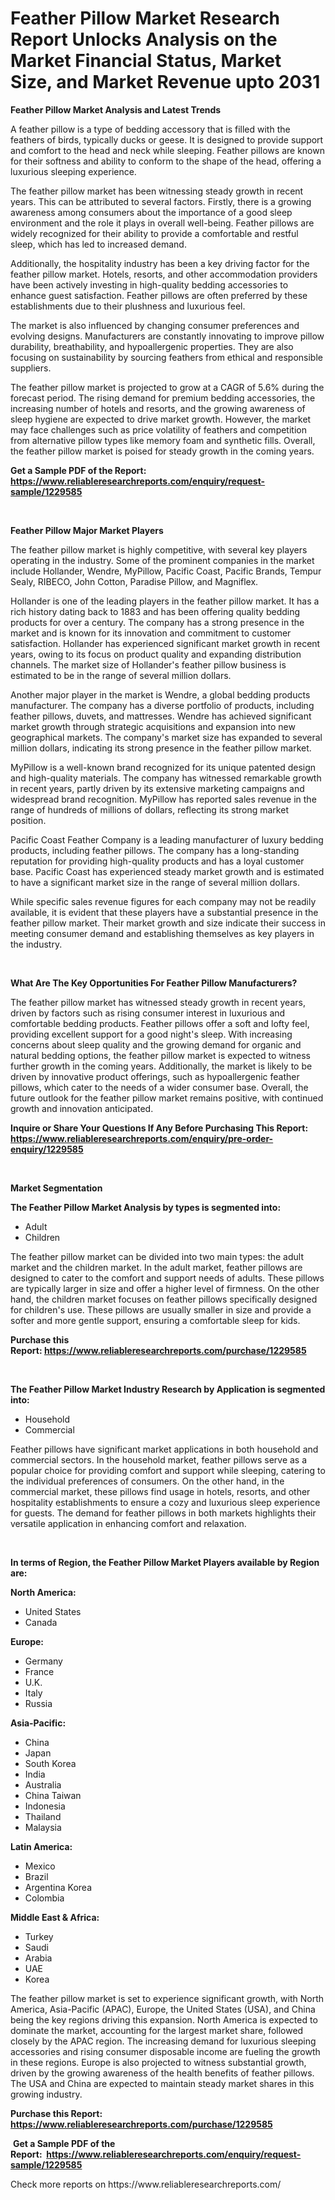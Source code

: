 <p><h1>Feather Pillow Market Research Report Unlocks Analysis on the Market Financial Status, Market Size, and Market Revenue upto 2031</h1></p><p><strong>Feather Pillow Market Analysis and Latest Trends</strong></p>
<p><p>A feather pillow is a type of bedding accessory that is filled with the feathers of birds, typically ducks or geese. It is designed to provide support and comfort to the head and neck while sleeping. Feather pillows are known for their softness and ability to conform to the shape of the head, offering a luxurious sleeping experience.</p><p>The feather pillow market has been witnessing steady growth in recent years. This can be attributed to several factors. Firstly, there is a growing awareness among consumers about the importance of a good sleep environment and the role it plays in overall well-being. Feather pillows are widely recognized for their ability to provide a comfortable and restful sleep, which has led to increased demand.</p><p>Additionally, the hospitality industry has been a key driving factor for the feather pillow market. Hotels, resorts, and other accommodation providers have been actively investing in high-quality bedding accessories to enhance guest satisfaction. Feather pillows are often preferred by these establishments due to their plushness and luxurious feel.</p><p>The market is also influenced by changing consumer preferences and evolving designs. Manufacturers are constantly innovating to improve pillow durability, breathability, and hypoallergenic properties. They are also focusing on sustainability by sourcing feathers from ethical and responsible suppliers.</p><p>The feather pillow market is projected to grow at a CAGR of 5.6% during the forecast period. The rising demand for premium bedding accessories, the increasing number of hotels and resorts, and the growing awareness of sleep hygiene are expected to drive market growth. However, the market may face challenges such as price volatility of feathers and competition from alternative pillow types like memory foam and synthetic fills. Overall, the feather pillow market is poised for steady growth in the coming years.</p></p>
<p><strong>Get a Sample PDF of the Report:&nbsp; <a href="https://www.reliableresearchreports.com/enquiry/request-sample/1229585">https://www.reliableresearchreports.com/enquiry/request-sample/1229585</a></strong></p>
<p>&nbsp;</p>
<p><strong>Feather Pillow Major Market Players</strong></p>
<p><p>The feather pillow market is highly competitive, with several key players operating in the industry. Some of the prominent companies in the market include Hollander, Wendre, MyPillow, Pacific Coast, Pacific Brands, Tempur Sealy, RIBECO, John Cotton, Paradise Pillow, and Magniflex.</p><p>Hollander is one of the leading players in the feather pillow market. It has a rich history dating back to 1883 and has been offering quality bedding products for over a century. The company has a strong presence in the market and is known for its innovation and commitment to customer satisfaction. Hollander has experienced significant market growth in recent years, owing to its focus on product quality and expanding distribution channels. The market size of Hollander's feather pillow business is estimated to be in the range of several million dollars.</p><p>Another major player in the market is Wendre, a global bedding products manufacturer. The company has a diverse portfolio of products, including feather pillows, duvets, and mattresses. Wendre has achieved significant market growth through strategic acquisitions and expansion into new geographical markets. The company's market size has expanded to several million dollars, indicating its strong presence in the feather pillow market.</p><p>MyPillow is a well-known brand recognized for its unique patented design and high-quality materials. The company has witnessed remarkable growth in recent years, partly driven by its extensive marketing campaigns and widespread brand recognition. MyPillow has reported sales revenue in the range of hundreds of millions of dollars, reflecting its strong market position.</p><p>Pacific Coast Feather Company is a leading manufacturer of luxury bedding products, including feather pillows. The company has a long-standing reputation for providing high-quality products and has a loyal customer base. Pacific Coast has experienced steady market growth and is estimated to have a significant market size in the range of several million dollars.</p><p>While specific sales revenue figures for each company may not be readily available, it is evident that these players have a substantial presence in the feather pillow market. Their market growth and size indicate their success in meeting consumer demand and establishing themselves as key players in the industry.</p></p>
<p>&nbsp;</p>
<p><strong>What Are The Key Opportunities For Feather Pillow Manufacturers?</strong></p>
<p><p>The feather pillow market has witnessed steady growth in recent years, driven by factors such as rising consumer interest in luxurious and comfortable bedding products. Feather pillows offer a soft and lofty feel, providing excellent support for a good night's sleep. With increasing concerns about sleep quality and the growing demand for organic and natural bedding options, the feather pillow market is expected to witness further growth in the coming years. Additionally, the market is likely to be driven by innovative product offerings, such as hypoallergenic feather pillows, which cater to the needs of a wider consumer base. Overall, the future outlook for the feather pillow market remains positive, with continued growth and innovation anticipated.</p></p>
<p><strong>Inquire or Share Your Questions If Any Before Purchasing This Report: <a href="https://www.reliableresearchreports.com/enquiry/pre-order-enquiry/1229585">https://www.reliableresearchreports.com/enquiry/pre-order-enquiry/1229585</a></strong></p>
<p>&nbsp;</p>
<p><strong>Market Segmentation</strong></p>
<p><strong>The Feather Pillow Market Analysis by types is segmented into:</strong></p>
<p><ul><li>Adult</li><li>Children</li></ul></p>
<p><p>The feather pillow market can be divided into two main types: the adult market and the children market. In the adult market, feather pillows are designed to cater to the comfort and support needs of adults. These pillows are typically larger in size and offer a higher level of firmness. On the other hand, the children market focuses on feather pillows specifically designed for children's use. These pillows are usually smaller in size and provide a softer and more gentle support, ensuring a comfortable sleep for kids.</p></p>
<p><strong>Purchase this Report:&nbsp;<a href="https://www.reliableresearchreports.com/purchase/1229585">https://www.reliableresearchreports.com/purchase/1229585</a></strong></p>
<p>&nbsp;</p>
<p><strong>The Feather Pillow Market Industry Research by Application is segmented into:</strong></p>
<p><ul><li>Household</li><li>Commercial</li></ul></p>
<p><p>Feather pillows have significant market applications in both household and commercial sectors. In the household market, feather pillows serve as a popular choice for providing comfort and support while sleeping, catering to the individual preferences of consumers. On the other hand, in the commercial market, these pillows find usage in hotels, resorts, and other hospitality establishments to ensure a cozy and luxurious sleep experience for guests. The demand for feather pillows in both markets highlights their versatile application in enhancing comfort and relaxation.</p></p>
<p>&nbsp;</p>
<p><strong>In terms of Region, the Feather Pillow Market Players available by Region are:</strong></p>
<p>
    <p> <strong> North America: </strong>
        <ul>
            <li>United States</li>
            <li>Canada</li>
        </ul>
        </p> 
    <p> <strong> Europe: </strong>
        <ul>
            <li>Germany</li>
            <li>France</li>
            <li>U.K.</li>
            <li>Italy</li>
            <li>Russia</li>
        </ul>
        </p> 
    <p> <strong> Asia-Pacific: </strong>
        <ul>
            <li>China</li>
            <li>Japan</li>
            <li>South Korea</li>
            <li>India</li>
            <li>Australia</li>
            <li>China Taiwan</li>
            <li>Indonesia</li>
            <li>Thailand</li>
            <li>Malaysia</li>
        </ul>
        </p> 
    <p> <strong> Latin America: </strong>
        <ul>
            <li>Mexico</li>
            <li>Brazil</li>
            <li>Argentina Korea</li>
            <li>Colombia</li>
        </ul>
        </p> 
    <p> <strong> Middle East & Africa: </strong>
        <ul>
            <li>Turkey</li>
            <li>Saudi</li>
            <li>Arabia</li>
            <li>UAE</li>
            <li>Korea</li>
        </ul>
    </p>
    </p>
<p><p>The feather pillow market is set to experience significant growth, with North America, Asia-Pacific (APAC), Europe, the United States (USA), and China being the key regions driving this expansion. North America is expected to dominate the market, accounting for the largest market share, followed closely by the APAC region. The increasing demand for luxurious sleeping accessories and rising consumer disposable income are fueling the growth in these regions. Europe is also projected to witness substantial growth, driven by the growing awareness of the health benefits of feather pillows. The USA and China are expected to maintain steady market shares in this growing industry.</p></p>
<p><strong>Purchase this Report: <a href="https://www.reliableresearchreports.com/purchase/1229585">https://www.reliableresearchreports.com/purchase/1229585</a></strong></p>
<p>&nbsp;<strong>Get a Sample PDF of the Report:&nbsp;&nbsp;<a href="https://www.reliableresearchreports.com/enquiry/request-sample/1229585">https://www.reliableresearchreports.com/enquiry/request-sample/1229585</a></strong></p>
<p><strong></strong></p>
<p>Check more reports on https://www.reliableresearchreports.com/</p>